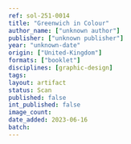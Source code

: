 ```yaml
---
ref: sol-251-0014
title: "Greenwich in Colour"
author_name: ["unknown author"]
publisher: ["unknown publisher"]
year: "unknown-date"
origin: ["United-Kingdom"]
formats: ["booklet"]
disciplines: [graphic-design]
tags:
layout: artifact
status: Scan
published: false
int_published: false
image_count:
date_added: 2023-06-16
batch:
---
```

